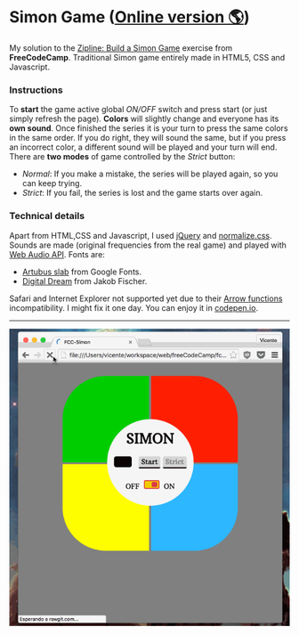 # Simon Game ([Online version 🌎](https://pouyio.github.io/freeCodeCamp/frontEnd/09simon/))

My solution to the [Zipline: Build a Simon Game](http://www.freecodecamp.com/challenges/zipline-build-a-simon-game) exercise from **FreeCodeCamp**. Traditional Simon game entirely made in HTML5, CSS and Javascript.

### Instructions
To **start**  the game active global *ON/OFF* switch and press start (or just simply refresh the page). **Colors** will slightly change and everyone has its **own sound**. Once finished the series it is your turn to press the same colors in the same order. If you do right, they will sound the same, but if you press an incorrect color, a different sound will be played and your turn will end. There are **two modes** of game controlled by the *Strict* button:

- *Normal*: If you make a mistake, the series will be played again, so you can keep trying.
- *Strict*: If you fail, the series is lost and the game starts over again.

### Technical details
Apart from HTML,CSS and Javascript, I used [jQuery](https://jquery.com/) and [normalize.css](https://github.com/necolas/normalize.css). Sounds are made (original frequencies from the real game) and played with [Web Audio API](https://developer.mozilla.org/en-US/docs/Web/API/Web_Audio_API). Fonts are:
- [Artubus slab](https://www.google.com/fonts/specimen/Arbutus+Slab) from Google Fonts.
- [Digital Dream](www.pizzadude.dk) from Jakob Fischer.

Safari and Internet Explorer not supported yet due to their [Arrow functions](https://developer.mozilla.org/en-US/docs/Web/JavaScript/Reference/Functions/Arrow_functions) incompatibility. I might fix it one day. You can enjoy it in [codepen.io](http://codepen.io/pouyio/full/ZbNmOv/).

---

![Demo](./demo.gif)
